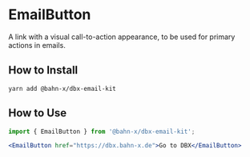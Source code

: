 # EmailButton

A link with a visual call-to-action appearance, to be used for primary actions in emails.

## How to Install

```
yarn add @bahn-x/dbx-email-kit
```

## How to Use

```js
import { EmailButton } from '@bahn-x/dbx-email-kit';
```
```jsx
<EmailButton href="https://dbx.bahn-x.de">Go to DBX</EmailButton>
```
